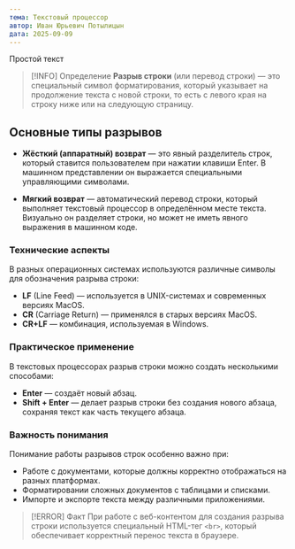 ```yaml
---
тема: Текстовый процессор
автор: Иван Юрьевич Потылицын
дата: 2025-09-09
---
```

Простой текст

> [!INFO] Определение
> **Разрыв строки** (или перевод строки) — это специальный символ форматирования, который указывает на продолжение текста с новой строки, то есть с левого края на строку ниже или на следующую страницу.

## Основные типы разрывов

- **Жёсткий (аппаратный) возврат** — это явный разделитель строк, который ставится пользователем при нажатии клавиши Enter. В машинном представлении он выражается специальными управляющими символами.

- **Мягкий возврат** — автоматический перевод строки, который выполняет текстовый процессор в определённом месте текста. Визуально он разделяет строки, но может не иметь явного выражения в машинном коде.

### Технические аспекты

В разных операционных системах используются различные символы для обозначения разрыва строки:

- **LF** (Line Feed) — используется в UNIX-системах и современных версиях MacOS.
- **CR** (Carriage Return) — применялся в старых версиях MacOS.
- **CR+LF** — комбинация, используемая в Windows.

### Практическое применение

В текстовых процессорах разрыв строки можно создать несколькими способами:

- **Enter** — создаёт новый абзац.
- **Shift + Enter** — делает разрыв строки без создания нового абзаца, сохраняя текст как часть текущего абзаца.

### Важность понимания

Понимание работы разрывов строк особенно важно при:

- Работе с документами, которые должны корректно отображаться на разных платформах.
- Форматировании сложных документов с таблицами и списками.
- Импорте и экспорте текста между различными приложениями.

> [!ERROR] Факт
> При работе с веб-контентом для создания разрыва строки используется специальный HTML-тег `<br>`, который обеспечивает корректный перенос текста в браузере.
